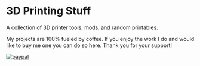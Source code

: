 # 3D Printing Stuff
A collection of 3D printer tools, mods, and random printables. 

My projects are 100% fueled by coffee. If you enjoy the work I do and would like to buy me one you can do so here. Thank you for your support! 

[![paypal](https://www.paypalobjects.com/en_US/i/btn/btn_donateCC_LG.gif)](https://www.paypal.com/donate/?hosted_button_id=EV5XT7SVS6D9N)

